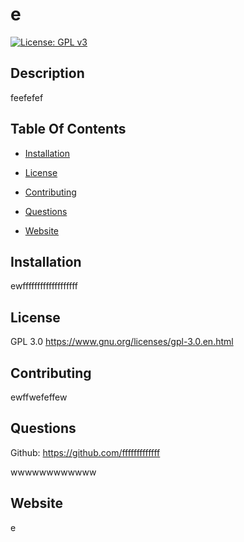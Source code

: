 
  # e
  [![License: GPL v3](https://img.shields.io/badge/License-GPLv3-blue.svg)](https://www.gnu.org/licenses/gpl-3.0)

  ## Description
  feefefef
  
  ## Table Of Contents 
  
  * [Installation](#installation)  
    
  * [License](#license)
    
  * [Contributing](#contributing)
    
  * [Questions](#questions)
    
  * [Website](#website)
    
  ## Installation
  ewfffffffffffffffffff
    
  ## License
  GPL 3.0
  https://www.gnu.org/licenses/gpl-3.0.en.html
    
  ## Contributing
  ewffwefeffew
    
  ## Questions
  Github: https://github.com/fffffffffffff
    
  wwwwwwwwwwww
    
  ## Website
  e
    
  